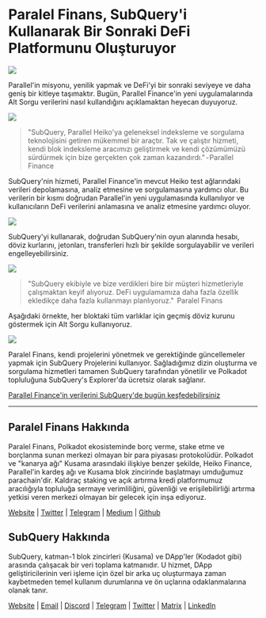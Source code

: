 # Paralel Finans, SubQuery'i Kullanarak Bir Sonraki DeFi Platformunu Oluşturuyor

![](https://cdn-images-1.medium.com/max/1600/1*WcFjuL_ncmHpgzVhaXDUdg.png)

Parallel'in misyonu, yenilik yapmak ve DeFi'yi bir sonraki seviyeye ve daha geniş bir kitleye taşımaktır. Bugün, Parallel Finance'in yeni uygulamalarında Alt Sorgu verilerini nasıl kullandığını açıklamaktan heyecan duyuyoruz.

![](https://cdn-images-1.medium.com/max/1600/1*5Ru0mv1hq86BuBhGwsmoqQ.png)

> "SubQuery, Parallel Heiko'ya geleneksel indeksleme ve sorgulama teknolojisini getiren mükemmel bir araçtır. Tak ve çalıştır hizmeti, kendi blok indeksleme aracımızı geliştirmek ve kendi çözümümüzü sürdürmek için bize gerçekten çok zaman kazandırdı." - Parallel Finance

SubQuery'nin hizmeti, Parallel Finance'in mevcut Heiko test ağlarındaki verileri depolamasına, analiz etmesine ve sorgulamasına yardımcı olur. Bu verilerin bir kısmı doğrudan Parallel'in yeni uygulamasında kullanılıyor ve kullanıcıların DeFi verilerini anlamasına ve analiz etmesine yardımcı oluyor.

![](https://miro.medium.com/max/1200/1*Lmk8BvWg2YYTDZggHN82VQ.gif)

SubQuery'yi kullanarak, doğrudan SubQuery'nin oyun alanında hesabı, döviz kurlarını, jetonları, transferleri hızlı bir şekilde sorgulayabilir ve verileri engelleyebilirsiniz.

![](https://cdn-images-1.medium.com/max/1600/1*FDRgez-G26x1DkWqCkORMQ.png)

> "SubQuery ekibiyle ve bize verdikleri bire bir müşteri hizmetleriyle çalışmaktan keyif alıyoruz. DeFi uygulamamıza daha fazla özellik ekledikçe daha fazla kullanmayı planlıyoruz." </em>  Paralel Finans

Aşağıdaki örnekte, her bloktaki tüm varlıklar için geçmiş döviz kurunu göstermek için Alt Sorgu kullanıyoruz.

![](https://cdn-images-1.medium.com/max/1600/1*yctQKMNqdOnICNblJk9njw.png)

Paralel Finans, kendi projelerini yönetmek ve gerektiğinde güncellemeler yapmak için SubQuery Projelerini kullanıyor. Sağladığımız dizin oluşturma ve sorgulama hizmetleri tamamen SubQuery tarafından yönetilir ve Polkadot topluluğuna SubQuery's Explorer'da ücretsiz olarak sağlanır.

[Parallel Finance'in verilerini SubQuery'de bugün keşfedebilirsiniz](https://explorer.subquery.network/subquery/parallel-finance/parallel-finance)

---

## Paralel Finans Hakkında

Paralel Finans, Polkadot ekosisteminde borç verme, stake etme ve borçlanma sunan merkezi olmayan bir para piyasası protokolüdür. Polkadot ve "kanarya ağı" Kusama arasındaki ilişkiye benzer şekilde, Heiko Finance, Parallel'in kardeş ağı ve Kusama blok zincirinde başlatmayı umduğumuz parachain'dir. Kaldıraç staking ve açık artırma kredi platformumuz aracılığıyla topluluğa sermaye verimliliğini, güvenliği ve erişilebilirliği artırma yetkisi veren merkezi olmayan bir gelecek için inşa ediyoruz.

[Website](https://parallel.fi/) | [Twitter](https://twitter.com/ParallelFi) | [Telegram](https://t.me/parallelfi) | [Medium](https://parallelfinance.medium.com/) | [Github](https://github.com/parallel-finance/parallel-dapp/blob/master/parallel.gif)

## SubQuery Hakkında

SubQuery, katman-1 blok zincirleri (Kusama) ve DApp'ler (Kodadot gibi) arasında çalışacak bir veri toplama katmanıdır. U hizmet, DApp geliştiricilerinin veri işleme için özel bir arka uç oluşturmaya zaman kaybetmeden temel kullanım durumlarına ve ön uçlarına odaklanmalarına olanak tanır.

[Website](https://subquery.network/) | [Email](mailto:hello@subquery.network) | [Discord](https://discord.com/invite/78zg8aBSMG) | [Telegram](https://t.me/subquerynetwork) | [Twitter](https://twitter.com/subquerynetwork) | [Matrix](https://matrix.to/#/#subquery:matrix.org) | [LinkedIn](https://www.linkedin.com/company/subquery)
